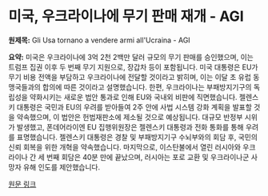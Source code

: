 # 미국, 우크라이나에 무기 판매 재개 - AGI

**원제목:** Gli Usa tornano a vendere armi all'Ucraina - AGI

**요약:** 미국은 우크라이나에 3억 2천 2백만 달러 규모의 무기 판매를 승인했으며, 이는 트럼프 집권 이후 두 번째 무기 지원으로, 장갑차 등이 포함됩니다.  미국 대통령은 EU가 무기 비용 전액을 부담하고 우크라이나에 전달할 것이라고 밝히며, 이는 이달 초 유럽 동맹국들과의 합의에 따른 것이라고 설명했습니다. 한편, 우크라이나는 부패방지기구의 독립성을 약화시키는 새로운 법안 통과로 인해 EU와 국내외 비판에 직면했습니다.  젤렌스키 대통령은 국민과 EU의 우려를 받아들여 2주 안에 사법 시스템 강화 계획을 발표할 것을 약속했으며,  이 법안은 헌법재판소에 제소될 것으로 예상됩니다.  대규모 반정부 시위가 발생했고, 폰데어라이엔 EU 집행위원장은 젤렌스키 대통령과 전화 통화를 통해 우려를 표명했습니다.  젤렌스키 대통령은 경찰 및 부패방지기구 수뇌부와의 회담 후,  국민의 신뢰 회복을 위한 개혁을 약속했습니다.  마지막으로, 이스탄불에서 열린 러시아와 우크라이나 간 세 번째 회담은 40분 만에 끝났으며, 러시아는 포로 교환 및 우크라이나군 사망자 유해 인도를 제안했습니다.

[원문 링크](https://www.agi.it/estero/news/2025-07-24/ucraina-usa-armi-corruzione-trrump-zelensky-colloqui-32433228/)
